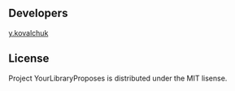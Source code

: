  ## Developers
 
[y.kovalchuk](https://github.com/job-space)

## License

Project YourLibraryProposes is distributed under the MIT lisense.
